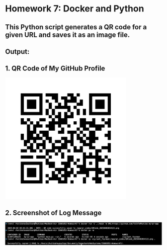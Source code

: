 # Homework 7: Docker and Python

## This Python script generates a QR code for a given URL and saves it as an image file.

## Output: 
## 1. QR Code of My GitHub Profile
![GitHub QR Code](QRCode_20250402034122.png)

## 2. Screenshot of Log Message
![Log Screenshot](Screenshot_log.png)

